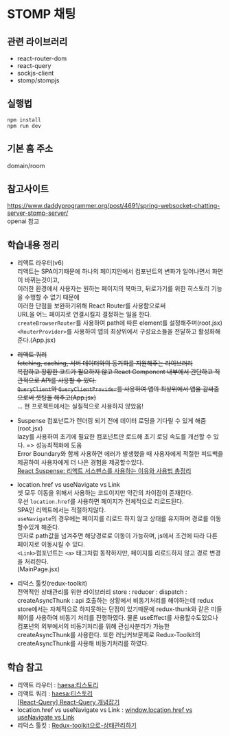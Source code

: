 # STOMP 채팅

## 관련 라이브러리
- react-router-dom
- react-query
- sockjs-client
- stomp/stompjs

## 실행법
~~~vi
npm install
npm run dev
~~~

## 기본 홈 주소
domain/room  

## 참고사이트
https://www.daddyprogrammer.org/post/4691/spring-websocket-chatting-server-stomp-server/  
openai 참고  

## 학습내용 정리
- 리액트 라우터(v6)  
리액트는 SPA이기때문에 하나의 페이지안에서 컴포넌트의 변화가 일어나면서 화면이 바뀌는것이고,  
이러한 환경에서 사용자는 원하는 페이지의 북마크, 뒤로가기를 위한 히스토리 기능을 수행할 수 없기 때문에  
이러한 단점을 보완하기위해 React Router를 사용함으로써  
URL을 어느 페이지로 연결시킬지 결정하는 일을 한다.  
`createBrowserRouter`를 사용하여 path에 따른 element를 설정해주며(root.jsx)  
`<RouterProvider>`를 사용하여 앱의 최상위에서 구성요소들을 전달하고 활성화해준다.(App.jsx)  


- ~~리액트 쿼리~~  
~~fetching, caching, 서버 데이터와의 동기화를 지원해주는 라이브러리~~  
~~복잡하고 장황한 코드가 필요하지 않고 React Component 내부에서 간단하고 직관적으로 API를 사용할 수 있다.~~  
~~`QueryClient`와 `QueryClientProvider`를 사용하여 앱의 최상위에서 앱을 감싸줌으로써 셋팅을 해주고(App.jsx)~~  
... 현 프로젝트에서는 실질적으로 사용하지 않았음!


- Suspense
컴포넌트가 렌더링 되기 전에 데이터 로딩을 기다릴 수 있게 해줌(root.jsx)  
lazy를 사용하여 초기에 필요한 컴포넌트만 로드해 초기 로딩 속도를 개선할 수 있다. => 성능최적화에 도움  
Error Boundary와 함께 사용하면 에러가 발생했을 때 사용자에게 적절한 피드백을 제공하여 사용자에게 더 나은 경험을 제공할수있다.  
[React Suspense: 리액트 서스펜스를 사용하는 이유와 사용법 총정리](https://www.elancer.co.kr/blog/detail/267)  

- location.href vs useNavigate vs Link  
셋 모두 이동을 위해서 사용하는 코드이지만 약간의 차이점이 존재한다.  
우선 `location.href`를 사용하면 페이지가 전체적으로 리로드된다.  
SPA인 리액트에서는 적절하지않다.  
`useNavigate`의 경우에는 페이지를 리로드 하지 않고 상태를 유지하며 경로를 이동할수있게 해준다.  
인자로 path값을 넘겨주면 해당경로로 이동이 가능하며, js에서 조건에 따라 다른 페이지로 이동시킬 수 있다.  
`<Link>`컴포넌트는 `<a>` 태그처럼 동작하지만, 페이지를 리로드하지 않고 경로 변경을 처리한다.  
(MainPage.jsx)  

- 리덕스 툴킷(redux-toolkit)  
전역적인 상태관리를 위한 라이브러리
store :
reducer :
dispatch : 
createAsyncThunk : api 호출하는 상황에서 비동기처리를 해야하는데 redux store에서는 자체적으로 하지못하는 단점이 있기때문에 redux-thunk와 같은 미들웨어를 사용하여 비동기 처리를 진행하였다. 물론 useEffect를 사용할수도있으나 컴포넌의 외부에서의 비동기처리를 위해 관심사분리가 가능한 createAsyncThunk를 사용한다. 또한 러닝커브문제로 Redux-Toolkit의 createAsyncThunk를 사용해 비동기처리를 하였다.


## 학습 참고
- 리액트 라우터 : [haesa:티스토리](https://pd6156.tistory.com/269)  
- 리액트 쿼리 : [haesa:티스토리](https://leego.tistory.com/entry/react-query%EB%8A%94-%EC%96%B4%EB%96%BB%EA%B2%8C-%EC%9E%91%EB%8F%99%ED%95%A0%EA%B9%8C)  
[[React-Query] React-Query 개념잡기](https://velog.io/@kandy1002/React-Query-%ED%91%B9-%EC%B0%8D%EC%96%B4%EB%A8%B9%EA%B8%B0)  
- location.href vs useNavigate vs Link : [window.location.href vs useNavigate vs Link
](https://code00.tistory.com/121)  
- 리덕스 툴킷 : [Redux-toolkit으로-상태관리하기](https://velog.io/@mael1657/Redux-toolkit%EC%9C%BC%EB%A1%9C-%EC%83%81%ED%83%9C%EA%B4%80%EB%A6%AC%ED%95%98%EA%B8%B0#redux-toolkit-%ED%8A%9C%ED%86%A0%EB%A6%AC%EC%96%BC)